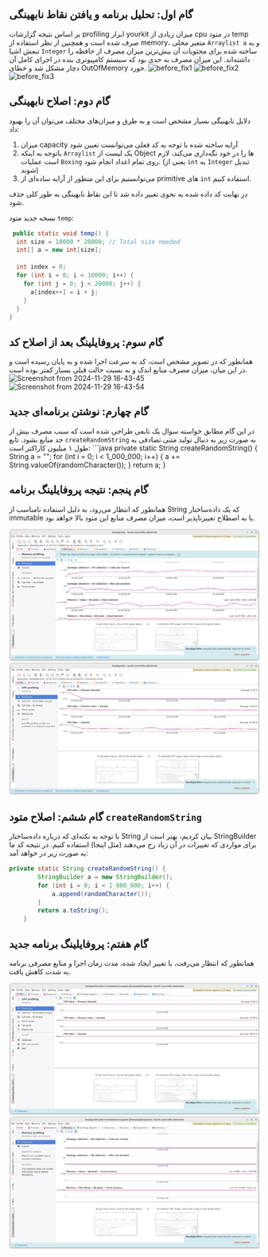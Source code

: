 ## گام اول: تحلیل برنامه و یافتن نقاط نابهینگی

بر اساس نتیجه گزارشات profiling ابزار yourkit میزان زیادی از cpu در متود temp صرف شده است و همچنین از نظر استفاده از memory، متغیر محلی `Arraylist a` و به تبعش اشیا `Integer` ساخته شده برای محتویات آن بیش‌ترین میزان مصرف از حافظه را داشته‌اند. این میزان مصرف به حدی بود که سیستم کامپیوتری بنده در اجرای کامل آن دچار مشکل شد و خطای OutOfMemory خورد.
![before_fix1](https://github.com/user-attachments/assets/06204736-4924-44c3-bcd9-1ba79054ccd1)
![before_fix2](https://github.com/user-attachments/assets/94275055-528b-4090-9c09-034124ff0902)
![before_fix3](https://github.com/user-attachments/assets/a8e72411-46a9-4182-8f45-77af1a261674)

## گام دوم: اصلاح نابهینگی

دلایل نابهنیگی بسیار مشخص است و به طرق و میزان‌های مختلف می‌توان آن را بهبود داد:

1. میزان capacity آرایه ساخته شده با توجه به کد فعلی می‌توانست تعیین شود
2. باتوجه به اینکه `Arraylist` یک لیست از Object ها را در خود نگه‌داری می‌کند، لازم است عملیات `Boxing` روی تمام اعداد انجام شود. (یعنی از `int` به `Integer` تبدیل شوند)
3. می‌توانستیم برای این منظور از آرایه ساده‌ای از primitive های `int` استفاده کنیم.

در نهایت کد داده شده به نحوی تغییر داده شد تا این نقاط نابهینگی به طور کلی حذف شود.

نسخه جدید متود `temp`:

```java
 public static void temp() {
  int size = 10000 * 20000; // Total size needed
  int[] a = new int[size];

  int index = 0;
  for (int i = 0; i < 10000; i++) {
    for (int j = 0; j < 20000; j++) {
      a[index++] = i + j;
    }
  }
}
```

## گام سوم: پروفایلینگ بعد از اصلاح کد

همانطور که در تصویر مشخص است، کد به سرعت اجرا شده و به پایان رسیده است و در این میان، میزان مصرف منابع اندک و به نسبت خالت قبلی بسیار کمتر بوده است.
![Screenshot from 2024-11-29 16-43-45](https://github.com/user-attachments/assets/c404df69-6b46-49a9-be6c-efe19efe3471)
![Screenshot from 2024-11-29 16-43-54](https://github.com/user-attachments/assets/6274227c-3b09-4475-9dc2-700da3684cfc)

## گام چهارم: نوشتن برنامه‌ای جدید

در این گام مطابق خواسته سوال یک تابعی طراحی شده است که سبب مصرف بیش از حد منابع بشود. تابع `createRandomString` به صورت زیر به دنبال تولید متنی تصادفی به طول ۱ میلیون کاراکتر است:
‍‍‍```java
private static String createRandomString() {
String a = "";
for (int i = 0; i < 1_000_000; i++) {
a += String.valueOf(randomCharacter());
}
return a;
}

## گام پنجم: نتیجه پروفایلینگ برنامه

همانطور که انتظار می‌رود، به دلیل استفاده نامناسب از String که یک داده‌ساختار immutable یا به اصطلاح تغییرناپذیر است، میزان مصرف منابع این متود بالا خواهد بود.

![image1](\images\image1.png)
![image2](\images\image2.png)

## گام ششم: اصلاح متود `createRandomString`

با توجه به نکته‌ای که درباره داده‌ساختار String بیان کردیم، بهتر است از StringBuilder برای مواردی که تغییرات در آن زیاد رخ می‌دهند (مثل اینجا) استفاده کنیم. در نتیجه کد ما به صورت زیر در خواهد آمد:

```java
private static String createRandomString() {
        StringBuilder a = new StringBuilder();
        for (int i = 0; i < 1_000_000; i++) {
            a.append(randomCharacter());
        }
        return a.toString();
    }
```

## گام هفتم: پروفایلینگ برنامه جدید

همانطور که انتظار می‌رفت، با تغییر ایجاد شده، مدت زمان اجرا و منابع مصرفی برنامه به شدت کاهش یافت.

![image3](\images\image3.png)
![image4](\images\image4.png)
